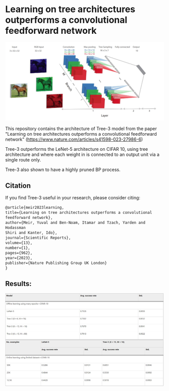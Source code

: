 # Learning on tree architectures outperforms a convolutional feedforward network
![Tree3](https://github.com/yuval-meir/Tree-3/blob/main/images/Tree3.JPG)

This repository contains the architecture of Tree-3 model from the paper "Learning on tree architectures outperforms a convolutional feedforward network"
(https://www.nature.com/articles/s41598-023-27986-6) 

Tree-3 outperforms the LeNet-5 architecture on CIFAR 10, using tree architecture and where each weight in is connected to an output unit via a single route only.

Tree-3 also shown to have a highly pruned BP process.



## Citation
If you find Tree-3 useful in your research, please consider citing:

  ```
  @article{meir2023learning,
  title={Learning on tree architectures outperforms a convolutional
  feedforward network},
  author={Meir, Yuval and Ben-Noam, Itamar and Tzach, Yarden and Hodassman
  Shiri and Kanter, Ido},
  journal={Scientific Reports},
  volume={13},
  number={1},
  pages={962},
  year={2023},
  publisher={Nature Publishing Group UK London}
  } 
  ```

## Results:
![image](https://github.com/yuval-meir/Tree-3/blob/main/images/table.JPG)
